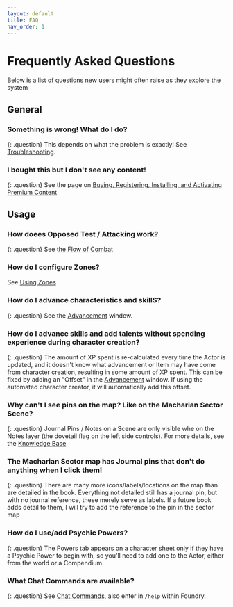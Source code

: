 ```yaml
---
layout: default
title: FAQ
nav_order: 1
---
```


# Frequently Asked Questions

Below is a list of questions new users might often raise as they explore the system


## General

### Something is wrong! What do I do?

{: .question}
This depends on what the problem is exactly! See [Troubleshooting](./troubleshooting).

### I bought this but I don't see any content!

{: .question}
See the page on [Buying, Registering, Installing, and Activating Premium Content](./premium)

## Usage

### How doees Opposed Test / Attacking work?

{: .question}
See [the Flow of Combat](./basics/combat.md)

### How do I configure Zones?
See [Using Zones](./basics/zones.md)

### How do I advance characteristics and skillS?

{: .question}
See the [Advancement](./basics/basics#advancement) window.

### How do I advance skills and add talents without spending experience during character creation?

{: .question}
The amount of XP spent is re-calculated every time the Actor is updated, and it doesn't know what advancement or Item may have come from character creation, resulting in some amount of XP spent. This can be fixed by adding an "Offset" in the [Advancement](./basics/basics#advancement) window. If using the automated character creator, it will automatically add this offset.

### Why can't I see pins on the map? Like on the Macharian Sector Scene?

{: .question}
Journal Pins / Notes on a Scene are only visible whe on the Notes layer  (the dovetail flag on the left side controls). For more details, see the [Knowledge Base](https://foundryvtt.com/article/map-notes/)

### The Macharian Sector map has Journal pins that don't do anything when I click them!

{: .question}
There are many more icons/labels/locations on the map than are detailed in the book. Everything not detailed still has a journal pin, but with no journal reference, these merely serve as labels. If a future book adds detail to them, I will try to add the reference to the pin in the sector map

### How do I use/add Psychic Powers?

{: .question}
The Powers tab appears on a character sheet only if they have a Psychic Power to begin with, so you'll need to add one to the Actor, either from the world or a Compendium.

###  What Chat Commands are available?

{: .question}
See [Chat Commands](./basics/commands.md), also enter in `/help` within Foundry.